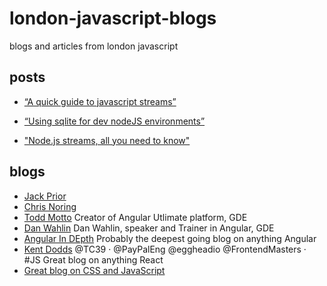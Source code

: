 # london-javascript-blogs
blogs and articles from london javascript

## posts


- [“A quick guide to javascript streams”](https://link.medium.com/g2qN686LyT)

- [“Using sqlite for dev nodeJS environments”](https://link.medium.com/kgs2eilMyT)
- ["Node.js streams, all you need to know"](https://medium.freecodecamp.org/node-js-streams-everything-you-need-to-know-c9141306be93)

## blogs

- [Jack Prior](https://medium.com/@jackprior)
- [Chris Noring](https://medium.com/@noringc)
- [Todd Motto](https://toddmotto.com/)
Creator of Angular Utlimate platform, GDE
- [Dan Wahlin](https://blog.codewithdan.com/)
Dan Wahlin, speaker and Trainer in Angular, GDE
- [Angular In DEpth](https://blog.angularindepth.com/)
Probably the deepest going blog on anything Angular
- [Kent Dodds](https://medium.com/@kentcdodds)
@TC39 · @PayPalEng @eggheadio @FrontendMasters · #JS
Great blog on anything React
- [Great blog on CSS and JavaScript](https://css-tricks.com)





